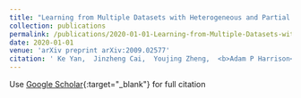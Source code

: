 ```yaml
---
title: "Learning from Multiple Datasets with Heterogeneous and Partial Labels for Universal Lesion Detection in CT"
collection: publications
permalink: /publications/2020-01-01-Learning-from-Multiple-Datasets-with-Heterogeneous-and-Partial-Labels-for-Universal-Lesion-Detection-in-CT
date: 2020-01-01
venue: 'arXiv preprint arXiv:2009.02577'
citation: ' Ke Yan,  Jinzheng Cai,  Youjing Zheng,  <b>Adam P Harrison<>,  Dakai Jin,  You-Bao Tang,  Yu-Xing Tang,  Lingyun Huang,  Jing Xiao,  Le Lu, &quot;Learning from Multiple Datasets with Heterogeneous and Partial Labels for Universal Lesion Detection in CT.&quot; arXiv preprint arXiv:2009.02577, 2020.'
---
```

Use [Google Scholar](https://scholar.google.com/scholar?q=Learning+from+Multiple+Datasets+with+Heterogeneous+and+Partial+Labels+for+Universal+Lesion+Detection+in+CT){:target="_blank"} for full citation